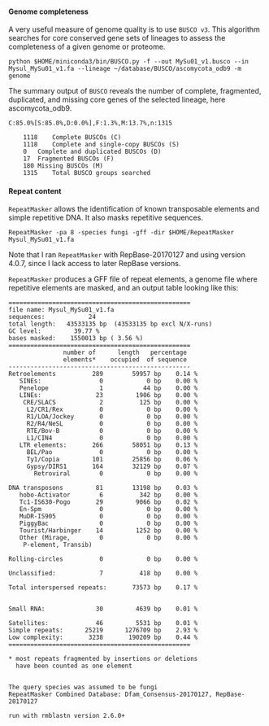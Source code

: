 #### Genome completeness 
A very useful measure of genome quality is to use `BUSCO v3`. This algorithm searches for core conserved gene sets of lineages to assess the completeness of a given genome or proteome.  

```ShellSession
python $HOME/miniconda3/bin/BUSCO.py -f --out MySu01_v1.busco --in Mysul_MySu01_v1.fa --lineage ~/database/BUSCO/ascomycota_odb9 -m genome
```

The summary output of `BUSCO` reveals the number of complete, fragmented, duplicated, and missing core genes of the selected lineage, here ascomycota_odb9.
```
C:85.0%[S:85.0%,D:0.0%],F:1.3%,M:13.7%,n:1315

	1118	Complete BUSCOs (C)
	1118	Complete and single-copy BUSCOs (S)
	0	Complete and duplicated BUSCOs (D)
	17	Fragmented BUSCOs (F)
	180	Missing BUSCOs (M)
	1315	Total BUSCO groups searched
```

#### Repeat content
`RepeatMasker` allows the identification of known transposable elements and simple repetitive DNA. It also masks repetitive sequences.
```ShellSession
RepeatMasker -pa 8 -species fungi -gff -dir $HOME/RepeatMasker Mysul_MySu01_v1.fa
```
Note that I ran `RepeatMasker` with RepBase-20170127 and using version 4.0.7, since I lack access to later RepBase versions. 

`RepeatMasker` produces a GFF file of repeat elements, a genome file where repetitive elements are masked, and an output table looking like this:
```
==================================================
file name: Mysul_MySu01_v1.fa       
sequences:            24
total length:   43533135 bp  (43533135 bp excl N/X-runs)
GC level:         39.77 %
bases masked:    1550013 bp ( 3.56 %)
==================================================
               number of      length   percentage
               elements*    occupied  of sequence
--------------------------------------------------
Retroelements          289        59957 bp    0.14 %
   SINEs:                0            0 bp    0.00 %
   Penelope              1           44 bp    0.00 %
   LINEs:               23         1906 bp    0.00 %
    CRE/SLACS            2          125 bp    0.00 %
     L2/CR1/Rex          0            0 bp    0.00 %
     R1/LOA/Jockey       0            0 bp    0.00 %
     R2/R4/NeSL          0            0 bp    0.00 %
     RTE/Bov-B           0            0 bp    0.00 %
     L1/CIN4             0            0 bp    0.00 %
   LTR elements:       266        58051 bp    0.13 %
     BEL/Pao             0            0 bp    0.00 %
     Ty1/Copia         101        25856 bp    0.06 %
     Gypsy/DIRS1       164        32129 bp    0.07 %
       Retroviral        0            0 bp    0.00 %

DNA transposons         81        13198 bp    0.03 %
   hobo-Activator        6          342 bp    0.00 %
   Tc1-IS630-Pogo       29         9066 bp    0.02 %
   En-Spm                0            0 bp    0.00 %
   MuDR-IS905            0            0 bp    0.00 %
   PiggyBac              0            0 bp    0.00 %
   Tourist/Harbinger    14         1252 bp    0.00 %
   Other (Mirage,        0            0 bp    0.00 %
    P-element, Transib)

Rolling-circles          0            0 bp    0.00 %

Unclassified:            7          418 bp    0.00 %

Total interspersed repeats:       73573 bp    0.17 %


Small RNA:              30         4639 bp    0.01 %

Satellites:             46         5531 bp    0.01 %
Simple repeats:      25219      1276709 bp    2.93 %
Low complexity:       3238       190209 bp    0.44 %
==================================================

* most repeats fragmented by insertions or deletions
  have been counted as one element
                                                      

The query species was assumed to be fungi         
RepeatMasker Combined Database: Dfam_Consensus-20170127, RepBase-20170127
        
run with rmblastn version 2.6.0+
```
